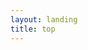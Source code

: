 ```yaml
---
layout: landing
title: top
---
```


<div id="content">
<div class="shape-canvas">

<div class="side left"></div>
<div class="side bottom"></div>
<div class="side right"></div>

</div>

</div>

